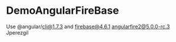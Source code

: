 # DemoAngularFireBase
Use @angular/cli@1.7.3 and  firebase@4.6.1 angularfire2@5.0.0-rc.3 
Jperezgil

